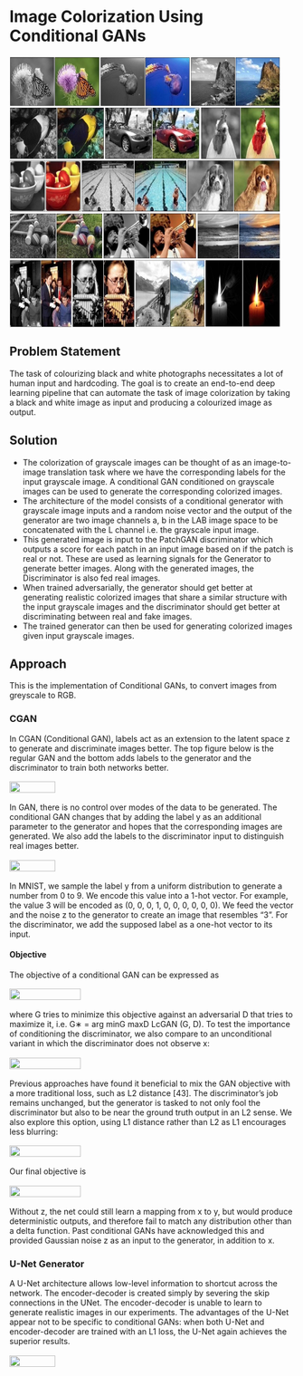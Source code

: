 # Image Colorization Using Conditional GANs

<img src="assets/vlg.jpg" width="480" height="480" align="middle">

## Problem Statement
The task of colourizing black and white photographs necessitates a lot of human input and hardcoding. The goal is to create an end-to-end deep learning pipeline that can automate the task of image colorization by taking a black and white image as input and producing a colourized image as output.

## Solution
* The colorization of grayscale images can be thought of as an image-to-image translation task where we have the corresponding labels for the input grayscale image. A conditional GAN conditioned on grayscale images can be used to generate the corresponding colorized images.
* The architecture of the model consists of a conditional generator with grayscale image inputs and a random noise vector and the output of the generator are two image channels a, b in the LAB image space to be concatenated with the L channel i.e. the grayscale input image.
* This generated image is input to the PatchGAN discriminator which outputs a score for each patch in an input image based on if the patch is real or not. These are used as learning signals for the Generator to generate better images. Along with the generated images, the Discriminator is also fed real images.
* When trained adversarially, the generator should get better at generating realistic colorized images that share a similar structure with the input grayscale images and the discriminator should get better at discriminating between real and fake images.
* The trained generator can then be used for generating colorized images given input grayscale images.

## Approach
This is the implementation of Conditional GANs, to convert images from greyscale to RGB. 

### CGAN
In CGAN (Conditional GAN), labels act as an extension to the latent space z to generate and discriminate images better. The top figure below is the regular GAN and the bottom adds labels to the generator and the discriminator to train both networks better.

<img src="asset/cgan.png" width="40%" height="40%" align="middle">

In GAN, there is no control over modes of the data to be generated. The conditional GAN changes that by adding the label y as an additional parameter to the generator and hopes that the corresponding images are generated. We also add the labels to the discriminator input to distinguish real images better.

<img src="asset/cgan_1.png" width="40%" height="40%" align="middle">

In MNIST, we sample the label y from a uniform distribution to generate a number from 0 to 9. We encode this value into a 1-hot vector. For example, the value 3 will be encoded as (0, 0, 0, 1, 0, 0, 0, 0, 0, 0). We feed the vector and the noise z to the generator to create an image that resembles “3”. For the discriminator, we add the supposed label as a one-hot vector to its input.

#### Objective
The objective of a conditional GAN can be expressed as

<img src="asset/obj1.png" width="50%" height="10%" align="middle">

where G tries to minimize this objective against an adversarial D that tries to maximize it, i.e. G∗ = arg minG maxD LcGAN (G, D).
To test the importance of conditioning the discriminator, we also compare to an unconditional variant in which the
discriminator does not observe x:

<img src="asset/obj2.png" width="50%" height="10%" align="middle">

Previous approaches have found it beneficial to mix the GAN objective with a more traditional loss, such as L2 distance [43]. The discriminator’s job remains unchanged, but the generator is tasked to not only fool the discriminator but also to be near the ground  truth output in an L2 sense. We also explore this option, using L1 distance rather than L2 as L1 encourages less blurring:

<img src="asset/obj3.png" width="50%" height="10%" align="middle">

Our final objective is

<img src="asset/obj4.png" width="50%" height="10%" align="middle">

Without z, the net could still learn a mapping from x to y, but would produce deterministic outputs, and therefore fail to match any distribution other than a delta function. Past conditional GANs have acknowledged this and provided Gaussian noise z as an input to the generator, in addition to x.

### U-Net Generator
A U-Net architecture allows low-level information to shortcut across the network. The encoder-decoder is created simply by severing the skip connections in the UNet. The encoder-decoder is unable to learn to generate realistic images in our experiments. The advantages of the U-Net appear not to be specific to conditional GANs: when both U-Net and encoder-decoder are trained with an L1 loss, the U-Net again achieves the superior results.

<img src="asset/u-net.jpg" width="40%" height="40%" align="middle">